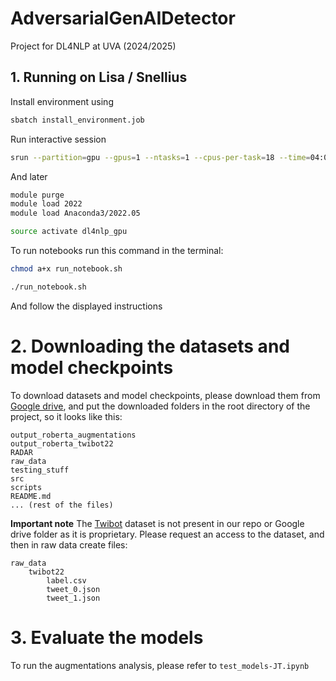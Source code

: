 # AdversarialGenAIDetector

Project for DL4NLP at UVA (2024/2025)

## 1. Running on Lisa / Snellius

Install environment using

```bash
sbatch install_environment.job
```

Run interactive session

```bash
srun --partition=gpu --gpus=1 --ntasks=1 --cpus-per-task=18 --time=04:00:00 --pty bash -i
```

And later

```bash
module purge
module load 2022
module load Anaconda3/2022.05

source activate dl4nlp_gpu
```

To run notebooks run this command in the terminal:

```bash
chmod a+x run_notebook.sh

./run_notebook.sh
```

And follow the displayed instructions



# 2. Downloading the datasets and model checkpoints

To download datasets and model checkpoints, please download them from [Google drive](https://drive.google.com/drive/folders/14dnW7LNL-qzdCqjKOV-wS-MNNVs9YA60?usp=sharing), and put the downloaded folders in the root directory of the project, so it looks like this:

```
output_roberta_augmentations
output_roberta_twibot22
RADAR
raw_data
testing_stuff
src
scripts
README.md
... (rest of the files)
```



**Important note** The [Twibot](https://drive.google.com/drive/folders/1YwiOUwtl8pCd2GD97Q_WEzwEUtSPoxFs) dataset is not present in our repo or Google drive folder as it is proprietary. Please request an access to the dataset, and then in raw data create files:

```
raw_data
	twibot22
		label.csv
		tweet_0.json
		tweet_1.json
```



# 3. Evaluate the models

To run the augmentations analysis, please refer to `test_models-JT.ipynb`

